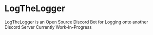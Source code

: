 # LogTheLogger
LogTheLogger is an Open Source Discord Bot for Logging onto another Discord Server
Currently Work-In-Progress
